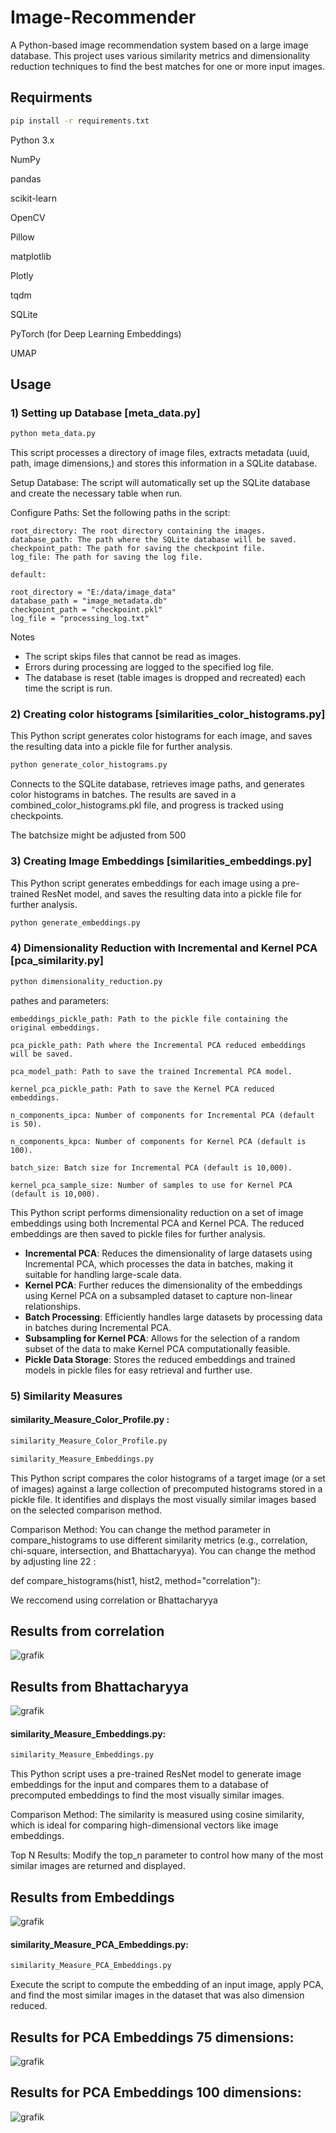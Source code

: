 # Image-Recommender
A Python-based image recommendation system based on a large image database. 
This project uses various similarity metrics and dimensionality reduction techniques 
to find the best matches for one or more input images.

## Requirments

```bash
pip install -r requirements.txt
```

Python 3.x

NumPy

pandas

scikit-learn

OpenCV

Pillow

matplotlib

Plotly

tqdm

SQLite

PyTorch (for Deep Learning Embeddings)

UMAP

## Usage


### 1) Setting up Database [meta_data.py]

```bash
python meta_data.py
```

This script processes a directory of image files, extracts metadata (uuid, path, image dimensions,) 
and stores this information in a SQLite database. 

Setup Database: The script will automatically set up the SQLite database and create the necessary table when run.

Configure Paths: Set the following paths in the script:

    root_directory: The root directory containing the images.
    database_path: The path where the SQLite database will be saved.
    checkpoint_path: The path for saving the checkpoint file.
    log_file: The path for saving the log file.

    default:
    
    root_directory = "E:/data/image_data"
    database_path = "image_metadata.db"
    checkpoint_path = "checkpoint.pkl"
    log_file = "processing_log.txt"


Notes

- The script skips files that cannot be read as images.
- Errors during processing are logged to the specified log file.
- The database is reset (table images is dropped and recreated) each time the script is run.



### 2) Creating color histograms [similarities_color_histograms.py]



This Python script generates color histograms for each image, and saves the resulting data into a pickle file for further analysis.


```bash
python generate_color_histograms.py
```

Connects to the SQLite database, retrieves image paths, and generates color histograms in batches. The results are saved in a combined_color_histograms.pkl file, and progress is tracked using checkpoints.

The batchsize might be adjusted from 500





### 3) Creating Image Embeddings [similarities_embeddings.py]

This Python script generates embeddings for each image using a pre-trained ResNet model, and saves the resulting data into a pickle file for further analysis.


```bash
python generate_embeddings.py
```



### 4) Dimensionality Reduction with Incremental and Kernel PCA [pca_similarity.py]

```bash
python dimensionality_reduction.py
```

pathes and parameters: 


    embeddings_pickle_path: Path to the pickle file containing the original embeddings.
    
    pca_pickle_path: Path where the Incremental PCA reduced embeddings will be saved.
    
    pca_model_path: Path to save the trained Incremental PCA model.
    
    kernel_pca_pickle_path: Path to save the Kernel PCA reduced embeddings.
    
    n_components_ipca: Number of components for Incremental PCA (default is 50).
    
    n_components_kpca: Number of components for Kernel PCA (default is 100).
    
    batch_size: Batch size for Incremental PCA (default is 10,000).
    
    kernel_pca_sample_size: Number of samples to use for Kernel PCA (default is 10,000).

This Python script performs dimensionality reduction on a set of image embeddings using both Incremental PCA and Kernel PCA. The reduced embeddings are then saved to pickle files for further analysis.

- **Incremental PCA**: Reduces the dimensionality of large datasets using Incremental PCA, which processes the data in batches, making it suitable for handling large-scale data.
- **Kernel PCA**: Further reduces the dimensionality of the embeddings using Kernel PCA on a subsampled dataset to capture non-linear relationships.
- **Batch Processing**: Efficiently handles large datasets by processing data in batches during Incremental PCA.
- **Subsampling for Kernel PCA**: Allows for the selection of a random subset of the data to make Kernel PCA computationally feasible.
- **Pickle Data Storage**: Stores the reduced embeddings and trained models in pickle files for easy retrieval and further use.


### 5) Similarity Measures

#### similarity_Measure_Color_Profile.py : 

```bash
similarity_Measure_Color_Profile.py

similarity_Measure_Embeddings.py
```

This Python script compares the color histograms of a target image (or a set of images) against a large collection of precomputed histograms stored in a pickle file. It identifies and displays the most visually similar images based on the selected comparison method.


Comparison Method: You can change the method parameter in compare_histograms to use different similarity metrics (e.g., correlation, chi-square, intersection, and Bhattacharyya). You can change the method by adjusting line 22 :

def compare_histograms(hist1, hist2, method="correlation"):

We reccomend using correlation or Bhattacharyya



## Results from correlation


![grafik](https://github.com/user-attachments/assets/0cc2ae16-7ac9-4118-9721-e9d25cb55605)


## Results from Bhattacharyya


![grafik](https://github.com/user-attachments/assets/82a0aa8d-473e-4076-abdc-29c17ca8c8d4)


#### similarity_Measure_Embeddings.py: 

```bash
similarity_Measure_Embeddings.py
```

This Python script uses a pre-trained ResNet model to generate image embeddings for the input and compares them to a database of precomputed embeddings to find the most visually similar images. 

Comparison Method: The similarity is measured using cosine similarity, which is ideal for comparing high-dimensional vectors like image embeddings.

Top N Results: Modify the top_n parameter to control how many of the most similar images are returned and displayed.

## Results from Embeddings

![grafik](https://github.com/user-attachments/assets/0ab82704-fb16-4b74-866b-ff1e8d5c8f0c)





#### similarity_Measure_PCA_Embeddings.py:

```bash
similarity_Measure_PCA_Embeddings.py
```

Execute the script to compute the embedding of an input image, apply PCA, and find the most similar images in the dataset that was also dimension reduced.




## Results for PCA Embeddings 75 dimensions: 


![grafik](https://github.com/user-attachments/assets/3707cfd4-db9b-4d4e-a9df-3a5a05357a53)

## Results for PCA Embeddings 100 dimensions: 

![grafik](https://github.com/user-attachments/assets/e5688e04-9e4d-4967-b98d-7c3dc5c541ee)

